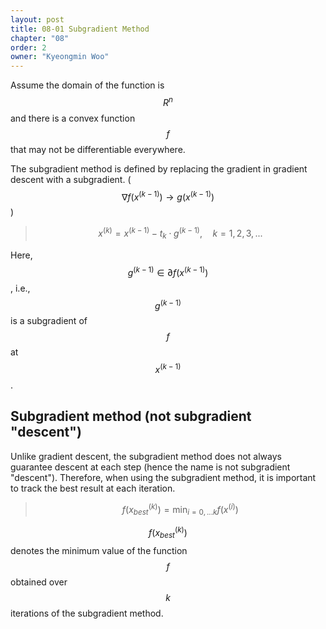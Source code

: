 ```yaml
---
layout: post
title: 08-01 Subgradient Method
chapter: "08"
order: 2
owner: "Kyeongmin Woo"
---
```


Assume the domain of the function is $${R}^n$$ and there is a convex function $$f$$ that may not be differentiable everywhere.

The subgradient method is defined by replacing the gradient in gradient descent with a subgradient. ($$\nabla f(x^{(k-1)}) \to g(x^{(k-1)})$$)

>$$ x^{(k)} = x^{(k-1)} - t_k \cdot g^{(k-1)}, \quad k = 1, 2, 3, . . . $$

Here, $$g^{(k-1)} \in \partial f(x^{(k-1)})$$, i.e., $$g^{(k-1)}$$ is a subgradient of $$f$$ at $$x^{(k-1)}$$.

## Subgradient method (not subgradient "descent")

Unlike gradient descent, the subgradient method does not always guarantee descent at each step (hence the name is not subgradient "descent"). Therefore, when using the subgradient method, it is important to track the best result at each iteration.

>$$f(x_{best}^{(k)}) = \min_{i=0,...k} f(x^{(i)})$$ 

$$f(x^{(k)}_{best})$$ denotes the minimum value of the function $$f$$ obtained over $$k$$ iterations of the subgradient method.
